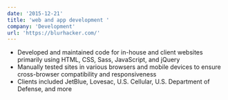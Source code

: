 ```yaml
---
date: '2015-12-21'
title: 'web and app development '
company: 'Development'
url: 'https://blurhacker.com/'
---
```


- Developed and maintained code for in-house and client websites primarily using HTML, CSS, Sass, JavaScript, and jQuery
- Manually tested sites in various browsers and mobile devices to ensure cross-browser compatibility and responsiveness
- Clients included JetBlue, Lovesac, U.S. Cellular, U.S. Department of Defense, and more
